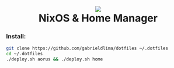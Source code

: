 <h1 align="center">
 <img src="https://user-images.githubusercontent.com/45159366/128645103-795eebbd-f853-47cc-8087-916dfd98347b.png">
  <br />
   NixOS & Home Manager
</h1>

### Install:
```bash
git clone https://github.com/gabrieldlima/dotfiles ~/.dotfiles
cd ~/.dotfiles
./deploy.sh aorus && ./deploy.sh home
```
